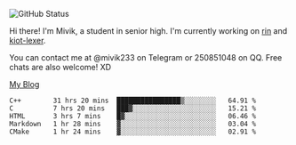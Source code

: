 ![GitHub Status](https://github-readme-stats.vercel.app/api?show_icons=true&username=Mivik)

Hi there! I'm Mivik, a student in senior high. I'm currently working on [rin](https://github.com/Mivik/rin) and [kiot-lexer](https://github.com/KiotLand/kiot-lexer).

You can contact me at @mivik233 on Telegram or 250851048 on QQ. Free chats are also welcome! XD

[My Blog](https://mivik.gitee.io)

<!--START_SECTION:waka-->
```text
C++        31 hrs 20 mins  ████████████████▒░░░░░░░░   64.91 % 
C          7 hrs 20 mins   ███▓░░░░░░░░░░░░░░░░░░░░░   15.21 % 
HTML       3 hrs 7 mins    █▓░░░░░░░░░░░░░░░░░░░░░░░   06.46 % 
Markdown   1 hr 28 mins    ▓░░░░░░░░░░░░░░░░░░░░░░░░   03.04 % 
CMake      1 hr 24 mins    ▓░░░░░░░░░░░░░░░░░░░░░░░░   02.91 % 
```
<!--END_SECTION:waka-->
